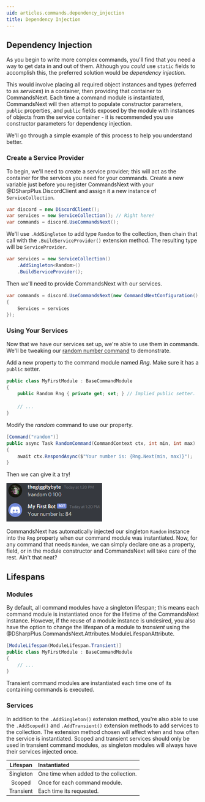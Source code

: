 ```yaml
---
uid: articles.commands.dependency_injection
title: Dependency Injection
---
```


## Dependency Injection

As you begin to write more complex commands, you'll find that you need a way to get data in and out of them. Although
you *could* use `static` fields to accomplish this, the preferred solution would be *dependency injection*.

This would involve placing all required object instances and types (referred to as *services*) in a container, then
providing that container to CommandsNext. Each time a command module is instantiated, CommandsNext will then attempt to
populate constructor parameters, `public` properties, and `public` fields exposed by the module with instances of
objects from the service container - it is recommended you use constructor parameters for dependency injection.

We'll go through a simple example of this process to help you understand better.

### Create a Service Provider

To begin, we'll need to create a service provider; this will act as the container for the services you need for your
commands. Create a new variable just before you register CommandsNext with your @DSharpPlus.DiscordClient and assign it
a new instance of `ServiceCollection`.

```cs
var discord = new DiscordClient();
var services = new ServiceCollection(); // Right here!
var commands = discord.UseCommandsNext();
```

We'll use `.AddSingleton` to add type `Random` to the collection, then chain that call with the
`.BuildServiceProvider()` extension method. The resulting type will be `ServiceProvider`.

```cs
var services = new ServiceCollection()
    .AddSingleton<Random>()
    .BuildServiceProvider();
```

Then we'll need to provide CommandsNext with our services.

```cs
var commands = discord.UseCommandsNext(new CommandsNextConfiguration()
{
    Services = services
});
```

### Using Your Services

Now that we have our services set up, we're able to use them in commands. We'll be tweaking our
[random number command][0] to demonstrate.

Add a new property to the command module named *Rng*. Make sure it has a `public` setter.

```cs
public class MyFirstModule : BaseCommandModule
{
    public Random Rng { private get; set; } // Implied public setter.

    // ...
}
```

Modify the *random* command to use our property.

```cs
[Command("random")]
public async Task RandomCommand(CommandContext ctx, int min, int max)
{
    await ctx.RespondAsync($"Your number is: {Rng.Next(min, max)}");
}
```

Then we can give it a try!

![Command Execution][1]

CommandsNext has automatically injected our singleton `Random` instance into the `Rng` property when our command module
was instantiated. Now, for any command that needs `Random`, we can simply declare one as a property, field, or in the
module constructor and CommandsNext will take care of the rest. Ain't that neat?

## Lifespans

### Modules

By default, all command modules have a singleton lifespan; this means each command module is instantiated once for the
lifetime of the CommandsNext instance. However, if the reuse of a module instance is undesired, you also have the option
to change the lifespan of a module to *transient* using the @DSharpPlus.CommandsNext.Attributes.ModuleLifespanAttribute.

```cs
[ModuleLifespan(ModuleLifespan.Transient)]
public class MyFirstModule : BaseCommandModule
{
    // ...
}
```

Transient command modules are instantiated each time one of its containing commands is executed.

### Services

In addition to the `.AddSingleton()` extension method, you're also able to use the `.AddScoped()` and `.AddTransient()`
extension methods to add services to the collection. The extension method chosen will affect when and how often the
service is instantiated. Scoped and transient services should only be used in transient command modules, as singleton
modules will always have their services injected once.

Lifespan  | Instantiated
:--------:|:-------------
Singleton | One time when added to the collection.
Scoped    | Once for each command module.
Transient | Each time its requested.

<!-- LINKS -->
[0]:  xref:articles.commands.intro#argument-converters
[1]:  ../../images/commands_dependency_injection_01.png

